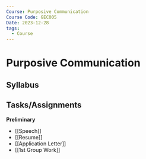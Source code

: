 ```yaml
---
Course: Purposive Communication
Course Code: GEC005
Date: 2023-12-28
tags:
  - Course
---
```

# Purposive Communication
## Syllabus
## Tasks/Assignments
**Preliminary**
- [[Speech]]
- [[Resume]]
- [[Application Letter]]
- [[1st Group Work]]